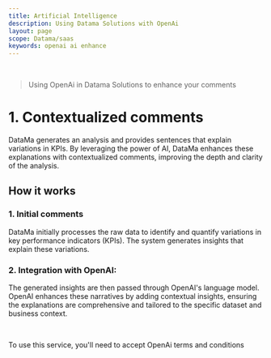 ```yaml
---
title: Artificial Intelligence
description: Using Datama Solutions with OpenAi
layout: page
scope: Datama/saas
keywords: openai ai enhance
---
```


<br>

> Using OpenAi in Datama Solutions to enhance your comments


# 1. Contextualized comments

DataMa generates an analysis and provides sentences that explain variations in KPIs. By leveraging the power of AI, DataMa enhances these explanations with contextualized comments, improving the depth and clarity of the analysis.

## How it works

### 1. Initial comments
DataMa initially processes the raw data to identify and quantify variations in key performance indicators (KPIs).
The system generates insights that explain these variations.

### 2. Integration with OpenAI:
The generated insights are then passed through OpenAI's language model.
OpenAI enhances these narratives by adding contextual insights, ensuring the explanations are comprehensive and tailored to the specific dataset and business context.

<br>

To use this service, you'll need to accept OpenAi terms and conditions

<br>